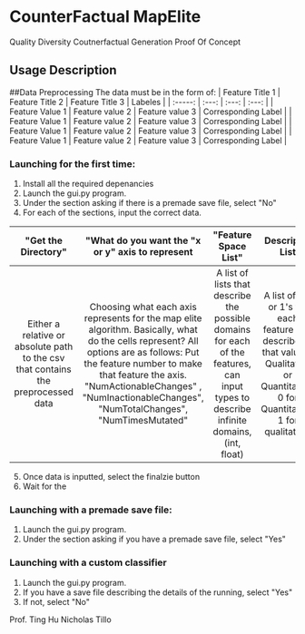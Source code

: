 # CounterFactual MapElite
Quality Diversity Coutnerfactual Generation Proof Of Concept

## Usage Description

##Data Preprocessing
The data must be in the form of:
| Feature Title 1 | Feature Title 2   | Feature Title 3 | Labeles |
| :-----: | :---: | :---: | :---: |
| Feature Value 1 | Feature value 2   | Feature value 3   | Corresponding Label |
| Feature Value 1 | Feature value 2   | Feature value 3   | Corresponding Label |
| Feature Value 1 | Feature value 2   | Feature value 3   | Corresponding Label |
| Feature Value 1 | Feature value 2   | Feature value 3   | Corresponding Label |

### Launching for the first time:
1. Install all the required depenancies
2. Launch the gui.py program.
3. Under the section asking if there is a premade save file, select "No"
4. For each of the sections, input the correct data.
   
| "Get the Directory"  |  "What do you want the "x or y" axis to represent   | "Feature Space List"    | Descriptor List | Actioanable List | Grid Tuple | Original Data Inputted | Number of Iterations | Optional Name |
| :-----: | :---: | :---: | :----: | :---: | :---: | :---: | :---: | :----: |
| Either a relative or absolute path to the csv that contains the preprocessed data | Choosing what each axis represents for the map elite algorithm. Basically, what do the cells represent? All options are as follows: Put the feature number to make that feature the axis.  "NumActionableChanges" , "NumInactionableChanges", "NumTotalChanges", "NumTimesMutated" | A list of lists that describe the possible domains for each of the features, can input types to describe infinite domains, (int, float)   | A list of 0's or 1's for each feature that describes if that value is Qualitative or Quantitative, 0 for Quantitative, 1 for qualitative. | A list of 0's and 1's for each feature that describes if that feature is actionable or non-actionable, 0 for non-actionable 1 for actioanble | A tuple, (must be 2 length) describing the "resolution" of the map elite grid, (x,y) | The original data value, what is the original data list that counterfactuals should be generated to solve. | Integer value desciribing the number of iterations | An optional value that will change the finalized output files to be of that name, for easier documentation |  
5. Once data is inputted, select the finalzie button
6. Wait for the 

### Launching with a premade save file:
1. Launch the gui.py program.
2. Under the section asking if you have a premade save file, select "Yes"


### Launching with a custom classifier
1. Launch the gui.py program.
2. If you have a save file describing the details of the running, select "Yes"
3. If not, select "No"

Prof. Ting Hu
Nicholas Tillo
